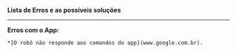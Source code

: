 **Lista de Erros e as possíveis soluções**

---

**Erros com o App:**
    
    *[O robô não responde aos comandos do app](www.google.com.br). 
